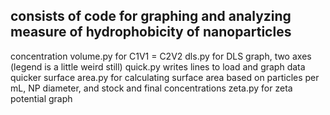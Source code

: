 consists of code for graphing and analyzing measure of hydrophobicity of nanoparticles
-
concentration volume.py for C1V1 = C2V2
dls.py for DLS graph, two axes (legend is a little weird still)
quick.py writes lines to load and graph data quicker
surface area.py for calculating surface area based on particles per mL, NP diameter, and stock and final concentrations
zeta.py for zeta potential graph
